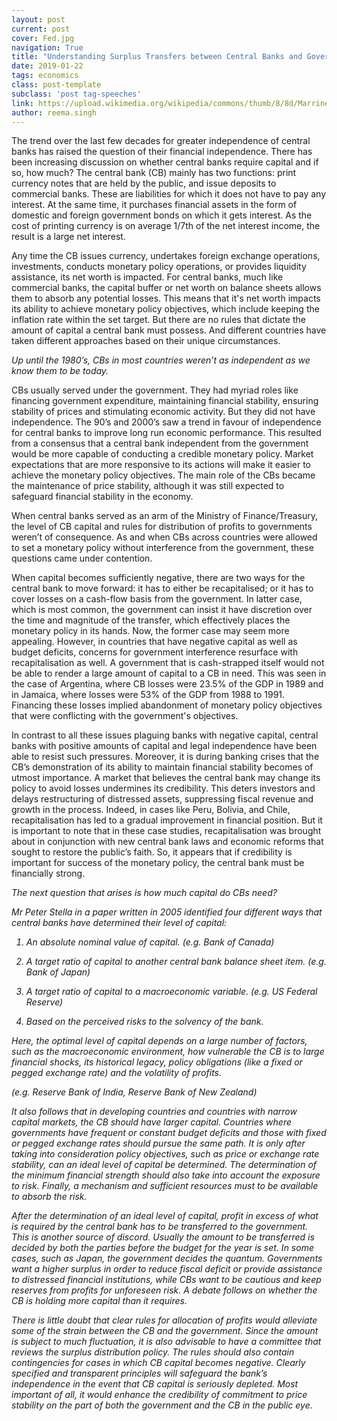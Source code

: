 ```yaml
---
layout: post
current: post
cover: Fed.jpg
navigation: True
title: "Understanding Surplus Transfers between Central Banks and Governments"
date: 2019-01-22
tags: economics
class: post-template
subclass: 'post tag-speeches'
link: https://upload.wikimedia.org/wikipedia/commons/thumb/8/8d/Marriner_S._Eccles_Federal_Reserve_Board_Building.jpg/1280px-Marriner_S._Eccles_Federal_Reserve_Board_Building.jpg
author: reema.singh
---
```

The trend over the last few decades for greater independence of central banks has raised the question of their financial independence. There has been increasing discussion on whether central banks require capital and if so, how much? The central bank (CB) mainly has two functions: print currency notes that are held by the public, and issue deposits to commercial banks. These are liabilities for which it does not have to pay any interest. At the same time, it purchases financial assets in the form of domestic and foreign government bonds on which it gets interest. As the cost of printing currency is on average 1/7th of the net interest income, the result is a large net interest.

Any time the CB issues currency, undertakes foreign exchange operations, investments, conducts monetary policy operations, or provides liquidity assistance, its net worth is impacted. For central banks, much like commercial banks, the capital buffer or net worth on balance sheets allows them to absorb any potential losses. This means that it's net worth impacts its ability to achieve monetary policy objectives, which include keeping the inflation rate within the set target. But there are no rules that dictate the amount of capital a central bank must possess. And different countries have taken different approaches based on their unique circumstances.

<i> Up until the 1980’s, CBs in most countries weren’t as independent as we know them to be today. </i>

CBs usually served under the government. They had myriad roles like financing government expenditure, maintaining financial stability, ensuring stability of prices and stimulating economic activity. But they did not have independence. The 90’s and 2000’s saw a trend in favour of independence for central banks to improve long run economic performance. This resulted from a consensus that a central bank independent from the government would be more capable of conducting a credible monetary policy. Market expectations that are more responsive to its actions will make it easier to achieve the monetary policy objectives. The main role of the CBs became the maintenance of price stability, although it was still expected to safeguard financial stability in the economy.

When central banks served as an arm of the Ministry of Finance/Treasury, the level of CB capital and rules for distribution of profits to governments weren’t of consequence. As and when CBs across countries were allowed to set a monetary policy without interference from the government, these questions came under contention.

When capital becomes sufficiently negative, there are two ways for the central bank to move forward: it has to either be recapitalised; or it has to cover losses on a cash-flow basis from the government. In latter case, which is most common, the government can insist it have discretion over the time and magnitude of the transfer, which effectively places the monetary policy in its hands. Now, the former case may seem more appealing. However, in countries that have negative capital as well as budget deficits, concerns for government interference resurface with recapitalisation as well. A government that is cash-strapped itself would not be able to render a large amount of capital to a CB in need. This was seen in the case of Argentina, where CB losses were 23.5% of the GDP in 1989 and in Jamaica, where losses were 53% of the GDP from 1988 to 1991. Financing these losses implied abandonment of monetary policy objectives that were conflicting with the government's objectives.

In contrast to all these issues plaguing banks with negative capital, central banks with positive amounts of capital and legal independence have been able to resist such pressures. Moreover, it is during banking crises that the CB’s demonstration of its ability to maintain financial stability becomes of utmost importance. A market that believes the central bank may change its policy to avoid losses undermines its credibility. This deters investors and delays restructuring of distressed assets, suppressing fiscal revenue and growth in the process. Indeed, in cases like Peru, Bolivia, and Chile, recapitalisation has led to a gradual improvement in financial position. But it is important to note that in these case studies, recapitalisation was brought about in conjunction with new central bank laws and economic reforms that sought to restore the public’s faith. So, it appears that if credibility is important for success of the monetary policy, the central bank must be financially strong.

<i>The next question that arises is how much capital do CBs need?<i/>

Mr Peter Stella in a paper written in 2005 identified four different ways that central banks have determined their level of capital:

1.  An absolute nominal value of capital. (e.g. Bank of Canada)




2.  A target ratio of capital to another central bank balance sheet item. (e.g. Bank of Japan)




3.  A target ratio of capital to a macroeconomic variable. (e.g. US Federal Reserve)




4.  Based on the perceived risks to the solvency of the bank.


Here, the optimal level of capital depends on a large number of factors, such as the macroeconomic environment, how vulnerable the CB is to large financial shocks, its historical legacy, policy obligations (like a fixed or pegged exchange rate) and the volatility of profits.

(e.g. Reserve Bank of India, Reserve Bank of New Zealand)



It also follows that in developing countries and countries with narrow capital markets, the CB should have larger capital. Countries where governments have frequent or constant budget deficits and those with fixed or pegged exchange rates should pursue the same path. It is only after taking into consideration policy objectives, such as price or exchange rate stability, can an ideal level of capital be determined. The determination of the minimum financial strength should also take into account the exposure to risk. Finally, a mechanism and sufficient resources must to be available to absorb the risk.

After the determination of an ideal level of capital, profit in excess of what is required by the central bank has to be transferred to the government. This is another source of discord. Usually the amount to be transferred is decided by both the parties before the budget for the year is set. In some cases, such as Japan, the government decides the quantum. Governments want a higher surplus in order to reduce fiscal deficit or provide assistance to distressed financial institutions, while CBs want to be cautious and keep reserves from profits for unforeseen risk. A debate follows on whether the CB is holding more capital than it requires.

There is little doubt that clear rules for allocation of profits would alleviate some of the strain between the CB and the government. Since the amount is subject to much fluctuation, it is also advisable to have a committee that reviews the surplus distribution policy. The rules should also contain contingencies for cases in which CB capital becomes negative. Clearly specified and transparent principles will safeguard the bank’s independence in the event that CB capital is seriously depleted. Most important of all, it would enhance the credibility of commitment to price stability on the part of both the government and the CB in the public eye.
